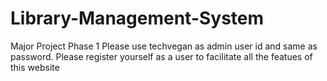 # Library-Management-System
Major Project Phase 1
Please use techvegan as admin user id and same as password.
Please register yourself as a user to  facilitate all the featues of this website
